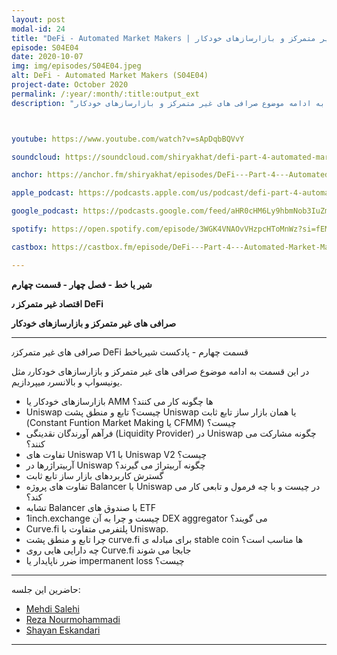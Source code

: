 ```yaml
---
layout: post
modal-id: 24
title: "DeFi - Automated Market Makers | صرافی های غیر متمرکز و بازارسازهای خودکار (S04E04)"
episode: S04E04
date: 2020-10-07
img: img/episodes/S04E04.jpeg
alt: DeFi - Automated Market Makers (S04E04)
project-date: October 2020
permalink: /:year/:month/:title:output_ext
description: "در این قسمت به ادامه موضوع صرافی های غیر متمرکز و بازارسازهای خودکار(AMM) ٫ مثل Uniswap و Balancer ٫Curve میپردازیم."



youtube: https://www.youtube.com/watch?v=sApDqbBQVvY

soundcloud: https://soundcloud.com/shiryakhat/defi-part-4-automated-market-makers-s04e04

anchor: https://anchor.fm/shiryakhat/episodes/DeFi---Part-4---Automated-Market-Makers-S04E04-ekpu61

apple_podcast: https://podcasts.apple.com/us/podcast/defi-part-4-automated-market-makers-s04e04/id1221206951

google_podcast: https://podcasts.google.com/feed/aHR0cHM6Ly9hbmNob3IuZm0vcy8xMWFhODUzYy9wb2RjYXN0L3Jzcw/episode/YzNjZGMyNDEtZDBmYS00N2U2LWE3YzctNGY5ZTI5ZjEwOGQz?sa=X&ved=2ahUKEwiX2oCR2qbsAhV_gXIEHQQPC6EQkfYCegQIARAF

spotify: https://open.spotify.com/episode/3WGK4VNAOvVHzpcHToMnWz?si=fEM5ogS5Q0atJdzxxzYnQg

castbox: https://castbox.fm/episode/DeFi---Part-4---Automated-Market-Makers-(S04E04)-id2539522-id314315957?utm_source=website&utm_medium=dlink&utm_campaign=web_share&utm_content=DeFi%20-%20Part%204%20-%20Automated%20Market%20Makers%20(S04E04)-CastBox_FM

---
```


**شیر یا خط -  فصل چهار - قسمت چهارم**

**اقتصاد غیر متمرکز ٫ DeFi**

**صرافی های غیر متمرکز و بازارسازهای خودکار**

-------------------------------------------------------
صرافی های غیر متمرکز٫ DeFi قسمت چهارم - پادکست شیریاخط 

در این قسمت به ادامه موضوع صرافی های غیر متمرکز و بازارسازهای خودکار٫ مثل یونیسواپ و بالانسر٫ میپردازیم.

- بازارسازهای خودکار یا AMM ها چگونه کار می کنند؟
- Uniswap چیست؟ تابع و منطق پشت Uniswap یا همان بازار ساز تابع ثابت (Constant Funtion Market Making یا CFMM) چیست؟ 
- فرآهم آورندگان نقدینگی (Liquidity Provider) در Uniswap چگونه مشارکت می کنند؟
- تفاوت های Uniswap V1 با Uniswap V2 چیست؟
- آربیتراژرها در Uniswap چگونه آربیتراژ می گیرند؟
- گسترش کاربردهای بازار ساز تابع ثابت
- تفاوت های پروژه Balancer با Uniswap در چیست و با چه فرمول و تابعی کار می کند؟
- تشابه Balancer با صندوق های ETF 
- 1inch.exchange چیست و چرا به آن DEX aggregator می گویند؟
-  Curve.fi پلتفرمی متفاوت با Uniswap.
-  چرا تابع و منطق پشت curve.fi برای مبادله ی stable coin ها مناسب است؟
-  چه دارایی هایی روی Curve.fi جابجا می شوند
-  ضرر ناپایدار یا impermanent loss چیست؟

------------
  حاضرین این جلسه:
  
- [Mehdi Salehi](https://twitter.com/GreatSaoshyant)
- [Reza Nourmohammadi](https://www.instagram.com/rezanmmd/)
- [Shayan Eskandari](https://twitter.com/sbetamc) 

-----------------------------------------------------------------------

